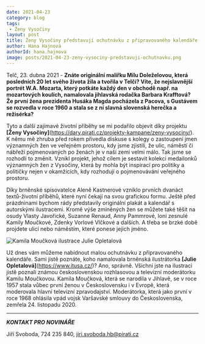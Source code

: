 ```yaml
---
date: 2021-04-23
category: blog
tags:
 - Ženy Vysočiny
layout: post
title: Ženy Vysočiny představují ochutnávku z připravovaného kalendáře
author: Hana Hajnová
authorId: hana.hajnova
image: posts/2021-04-23-zeny-vysociny-predstavuji-ochutnavku.png
---
```


Telč, 23. dubna 2021 - **Znáte originální malířku Mílu Doleželovou, která posledních 20 let svého života žila a tvořila v Telči? Víte, že nejslavnější portrét W.A. Mozarta, který potkáte každý den v obchodě např. na mozartových koulích, namalovala jihlavská rodačka Barbara Krafftová? Že první žena prezidenta Husáka Magda pocházela z Pacova, s Gustávem se rozvedla v roce 1960 a stala se z ní slavná slovenská herečka a režisérka?** 

Tyto a další zajímavé životní příběhy se mi podařilo objevit díky projektu **[Ženy Vysočiny]**(https://dary.pirati.cz/projekty-kampane/zeny-vysociny/). K němu mě zhruba před rokem přivedla diskuse s kolegy o zastoupení jmen významných žen ve veřejném prostoru, kdy jsme zjistili, že ulic, náměstí či nábřeží pojmenovaných po ženách je v naší zemi velmi málo. Tak jsme se rozhodli to změnit. Vznikl projekt, jehož cílem je sestavit kolekci medailonků významných žen z Vysočiny, která by mohla být inspirací pro politiky a političky nejen v okamžicích, kdy rozhodují o pojmenovávání veřejného prostoru. 

Díky brněnské spisovatelce Aleně Kastnerové vzniklo prvních dvanáct textů-životní příběhů, které nyní čekají na svou grafickou formu. Ještě před prázdninami bychom rády představily originální plakát a kalendář s autorskými ilustracemi. Kromě výše zmíněných žen se můžete také těšit na osudy Vlasty Javořické, Suzanne Renaud, Anny Pammrové, loni zesnulé Kamily Moučkové, Zdenky Vorlové Vlčkové a dalších. A třeba se brzké době projdete ulicí nebo náměstím, které ponese jejich jméno. 

![Kamila Moučková ilustrace Julie Opletalová](https://a.pirati.cz/vysocina/img/posts/2021-04-23-kamila-mouckova-ilustrace.png)

Už dnes vám můžeme nabídnout malou ochutnávku z připravovaného kalendáře. Sami jistě poznáte, koho namalovala brněnská ilustrátorka **[Julie Opletalová]**(https://www.itusa.cz/)? Ano, správně. Všichni jste na ilustraci jistě poznali známou československou rozhlasovou a televizní moderátorku Kamilu Moučkovou. Kamila Moučková, která se narodila v Jihlavě, se v roce 1957 stala vůbec první ženou v Československu i v Evropě, která moderovala hlavní televizní zpravodajství. Moderátorka, která jako první v roce 1968 ohlásila vpád vojsk Varšavské smlouvy do Československa, zemřela 24. listopadu 2020.


---

***KONTAKT PRO NOVINÁŘE*** 

Jiří Svoboda, 724 235 840, <jiri.svoboda.hb@pirati.cz>
